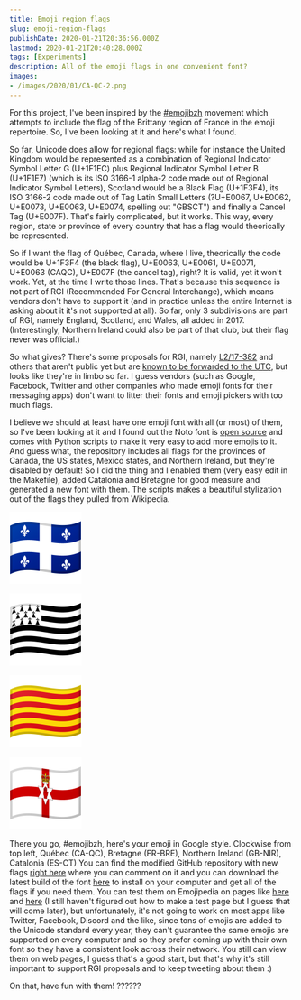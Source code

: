 ```yaml
---
title: Emoji region flags
slug: emoji-region-flags
publishDate: 2020-01-21T20:36:56.000Z
lastmod: 2020-01-21T20:40:28.000Z
tags: [Experiments]
description: All of the emoji flags in one convenient font?
images:
- /images/2020/01/CA-QC-2.png
---
```


For this project, I've been inspired by the [#emojibzh](https://www.emoji.bzh) movement which attempts to include the flag of the Brittany region of France in the emoji repertoire. So, I've been looking at it and here's what I found.
<!--more-->
So far, Unicode does allow for regional flags: while for instance the United Kingdom would be represented as a combination of Regional Indicator Symbol Letter G (U+1F1EC) plus Regional Indicator Symbol Letter B (U+1F1E7) (which is its ISO 3166-1 alpha-2 code made out of Regional Indicator Symbol Letters), Scotland would be a Black Flag (U+1F3F4), its ISO 3166-2 code made out of Tag Latin Small Letters (?U+E0067, U+E0062, U+E0073, U+E0063, U+E0074, spelling out "GBSCT") and finally a Cancel Tag (U+E007F). That's fairly complicated, but it works. This way, every region, state or province of every country that has a flag would theorically be represented.

So if I want the flag of Québec, Canada, where I live, theorically the code would be U+1F3F4 (the black flag), U+E0063, U+E0061, U+E0071, U+E0063 (CAQC), U+E007F (the cancel tag), right? It is valid, yet it won't work. Yet, at the time I write those lines. That's because this sequence is not part of RGI (Recommended For General Interchange), which means vendors don't have to support it (and in practice unless the entire Internet is asking about it it's not supported at all). So far, only 3 subdivisions are part of RGI, namely England, Scotland, and Wales, all added in 2017. (Interestingly, Northern Ireland could also be part of that club, but their flag never was official.)

So what gives? There's some proposals for RGI, namely [L2/17-382](https://www.unicode.org/L2/L2017/17382-rgi-flag-omnibus.pdf) and others that aren't public yet but are [known to be forwarded to the UTC](https://www.unicode.org/emoji/emoji-requests.html), but looks like they're in limbo so far. I guess vendors (such as Google, Facebook, Twitter and other companies who made emoji fonts for their messaging apps) don't want to litter their fonts and emoji pickers with too much flags.

I believe we should at least have one emoji font with all (or most) of them, so I've been looking at it and I found out the Noto font is [open source](https://github.com/googlefonts/noto-emoji) and comes with Python scripts to make it very easy to add more emojis to it. And guess what, the repository includes all flags for the provinces of Canada, the US states, Mexico states, and Northern Ireland, but they're disabled by default! So I did the thing and I enabled them (very easy edit in the Makefile), added Catalonia and Bretagne for good measure and generated a new font with them. The scripts makes a beautiful stylization out of the flags they pulled from Wikipedia.

![](/images/2020/01/CA-QC.png)

![](/images/2020/01/FR-BRE-1.png)

![](/images/2020/01/ES-CT.png)

![](/images/2020/01/GB-NIR.png)

There you go, #emojibzh, here's your emoji in Google style. Clockwise from top left, Québec (CA-QC), Bretagne (FR-BRE), Northern Ireland (GB-NIR), Catalonia (ES-CT)
You can find the modified GitHub repository with new flags [right here](https://github.com/juju2143/noto-emoji) where you can comment on it and you can download the latest build of the font [here](https://github.com/juju2143/noto-emoji/raw/master/fonts/NotoColorEmoji.ttf) to install on your computer and get all of the flags if you need them. You can test them on Emojipedia on pages like [here](https://emojipedia.org/flag-for-bretagne-frbre/) and [here](https://emojipedia.org/flag-for-quebec-caqc/) (I still haven't figured out how to make a test page but I guess that will come later), but unfortunately, it's not going to work on most apps like Twitter, Facebook, Discord and the like, since tons of emojis are added to the Unicode standard every year, they can't guarantee the same emojis are supported on every computer and so they prefer coming up with their own font so they have a consistent look across their network. You still can view them on web pages, I guess that's a good start, but that's why it's still important to support RGI proposals and to keep tweeting about them :)

On that, have fun with them! ??????
